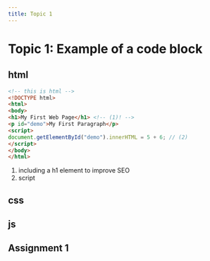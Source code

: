 ```yaml
---
title: Topic 1
---
```

# Topic 1: Example of a code block
## html
```html linenums="1" hl_lines="4-5 8" title="introduction to html"
<!-- this is html -->
<!DOCTYPE html>
<html>
<body>
<h1>My First Web Page</h1> <!-- (1)! -->
<p id="demo">My First Paragraph</p>
<script>
document.getElementById("demo").innerHTML = 5 + 6; // (2)
</script>
</body>
</html>
```

1. including a h1 element to improve SEO
2. script

## css
## js
## Assignment 1